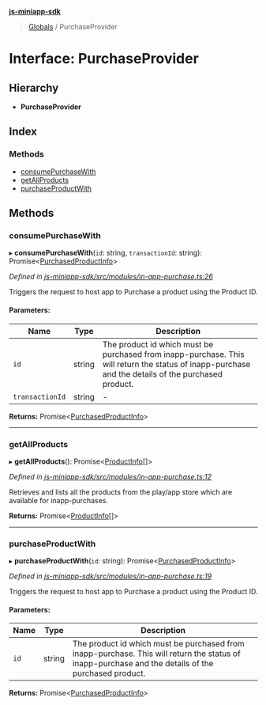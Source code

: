 **[js-miniapp-sdk](../README.md)**

> [Globals](../README.md) / PurchaseProvider

# Interface: PurchaseProvider

## Hierarchy

* **PurchaseProvider**

## Index

### Methods

* [consumePurchaseWith](purchaseprovider.md#consumepurchasewith)
* [getAllProducts](purchaseprovider.md#getallproducts)
* [purchaseProductWith](purchaseprovider.md#purchaseproductwith)

## Methods

### consumePurchaseWith

▸ **consumePurchaseWith**(`id`: string, `transactionId`: string): Promise\<[PurchasedProductInfo](purchasedproductinfo.md)>

*Defined in [js-miniapp-sdk/src/modules/in-app-purchase.ts:26](https://github.com/rakutentech/js-miniapp/blob/acdf92c/js-miniapp-sdk/src/modules/in-app-purchase.ts#L26)*

Triggers the request to host app to Purchase a product using the Product ID.

#### Parameters:

Name | Type | Description |
------ | ------ | ------ |
`id` | string | The product id which must be purchased from inapp-purchase. This will return the status of inapp-purchase and the details of the purchased product.  |
`transactionId` | string | - |

**Returns:** Promise\<[PurchasedProductInfo](purchasedproductinfo.md)>

___

### getAllProducts

▸ **getAllProducts**(): Promise\<[ProductInfo](productinfo.md)[]>

*Defined in [js-miniapp-sdk/src/modules/in-app-purchase.ts:12](https://github.com/rakutentech/js-miniapp/blob/acdf92c/js-miniapp-sdk/src/modules/in-app-purchase.ts#L12)*

Retrieves and lists all the products from the play/app store which are available for inapp-purchases.

**Returns:** Promise\<[ProductInfo](productinfo.md)[]>

___

### purchaseProductWith

▸ **purchaseProductWith**(`id`: string): Promise\<[PurchasedProductInfo](purchasedproductinfo.md)>

*Defined in [js-miniapp-sdk/src/modules/in-app-purchase.ts:19](https://github.com/rakutentech/js-miniapp/blob/acdf92c/js-miniapp-sdk/src/modules/in-app-purchase.ts#L19)*

Triggers the request to host app to Purchase a product using the Product ID.

#### Parameters:

Name | Type | Description |
------ | ------ | ------ |
`id` | string | The product id which must be purchased from inapp-purchase. This will return the status of inapp-purchase and the details of the purchased product.  |

**Returns:** Promise\<[PurchasedProductInfo](purchasedproductinfo.md)>
